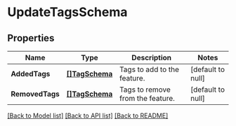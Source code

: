 # UpdateTagsSchema

## Properties
Name | Type | Description | Notes
------------ | ------------- | ------------- | -------------
**AddedTags** | [**[]TagSchema**](tagSchema.md) | Tags to add to the feature. | [default to null]
**RemovedTags** | [**[]TagSchema**](tagSchema.md) | Tags to remove from the feature. | [default to null]

[[Back to Model list]](../README.md#documentation-for-models) [[Back to API list]](../README.md#documentation-for-api-endpoints) [[Back to README]](../README.md)

